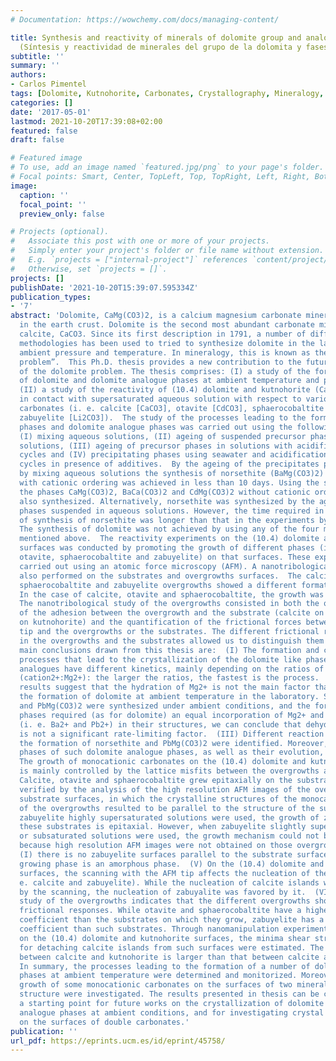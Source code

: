 ```yaml
---
# Documentation: https://wowchemy.com/docs/managing-content/

title: Synthesis and reactivity of minerals of dolomite group and analogue phases
  (Síntesis y reactividad de minerales del grupo de la dolomita y fases análogas)
subtitle: ''
summary: ''
authors:
- Carlos Pimentel
tags: [Dolomite, Kutnohorite, Carbonates, Crystallography, Mineralogy, AFM, FFM, LFM, Dolomite analogues, Norsethite, PbMg(CO3)2, PXRD]
categories: []
date: '2017-05-01'
lastmod: 2021-10-20T17:39:08+02:00
featured: false
draft: false

# Featured image
# To use, add an image named `featured.jpg/png` to your page's folder.
# Focal points: Smart, Center, TopLeft, Top, TopRight, Left, Right, BottomLeft, Bottom, BottomRight.
image:
  caption: ''
  focal_point: ''
  preview_only: false

# Projects (optional).
#   Associate this post with one or more of your projects.
#   Simply enter your project's folder or file name without extension.
#   E.g. `projects = ["internal-project"]` references `content/project/deep-learning/index.md`.
#   Otherwise, set `projects = []`.
projects: []
publishDate: '2021-10-20T15:39:07.595334Z'
publication_types:
- '7'
abstract: 'Dolomite, CaMg(CO3)2, is a calcium magnesium carbonate mineral ubiquitous
  in the earth crust. Dolomite is the second most abundant carbonate mineral after
  calcite, CaCO3. Since its first description in 1791, a number of different unsuccessful
  methodologies has been used to tried to synthesize dolomite in the laboratory at
  ambient pressure and temperature. In mineralogy, this is known as the “dolomite
  problem”.  This Ph.D. thesis provides a new contribution to the future resolution
  of the dolomite problem. The thesis comprises: (I) a study of the formation process
  of dolomite and dolomite analogue phases at ambient temperature and pressure and
  (II) a study of the reactivity of (10.4) dolomite and kutnohorite (CaMn(CO3)2) surfaces
  in contact with supersaturated aqueous solution with respect to various monocationic
  carbonates (i. e. calcite [CaCO3], otavite [CdCO3], sphaerocobaltite [CoCO3] and
  zabuyelite [Li2CO3]).  The study of the processes leading to the formation of dolomite-like
  phases and dolomite analogue phases was carried out using the following methodologies:
  (I) mixing aqueous solutions, (II) ageing of suspended precursor phases in aqueous
  solutions, (III) ageing of precursor phases in solutions with acidification – basification
  cycles and (IV) precipitating phases using seawater and acidification – basification
  cycles in presence of additives.  By the ageing of the precipitates previously obtained
  by mixing aqueous solutions the synthesis of norsethite (BaMg(CO3)2) and PbMg(CO3)2
  with cationic ordering was achieved in less than 10 days. Using the same method,
  the phases CaMg(CO3)2, BaCa(CO3)2 and CdMg(CO3)2 without cationic ordering were
  also synthesized. Alternatively, norsethite was synthesized by the ageing of precursor
  phases suspended in aqueous solutions. However, the time required in these experiments
  of synthesis of norsethite was longer than that in the experiments by mixing solutions.
  The synthesis of dolomite was not achieved by using any of the four methodologies
  mentioned above.  The reactivity experiments on the (10.4) dolomite and kutnohorite
  surfaces was conducted by promoting the growth of different phases (i. e. calcite,
  otavite, sphaerocobaltite and zabuyelite) on that surfaces. These experiments were
  carried out using an atomic force microscopy (AFM). A nanotribological study was
  also performed on the substrates and overgrowths surfaces.  The calcite, otavite,
  sphaerocobaltite and zabuyelite overgrowths showed a different formation behaviour.
  In the case of calcite, otavite and sphaerocobaltite, the growth was epitaxial.
  The nanotribological study of the overgrowths consisted in both the quantification
  of the adhesion between the overgrowth and the substrate (calcite on dolomite and
  on kutnohorite) and the quantification of the frictional forces between the AFM
  tip and the overgrowths or the substrates. The different frictional response observed
  in the overgrowths and the substrates allowed us to distinguish them quickly.  The
  main conclusions drawn from this thesis are:  (I) The formation and cationic ordering
  processes that lead to the crystallization of the dolomite like phases and the dolomite
  analogues have different kinetics, mainly depending on the ratios of cationic radii
  (cation2+:Mg2+): the larger the ratios, the fastest is the process.  (II) The experimental
  results suggest that the hydration of Mg2+ is not the main factor that inhibits
  the formation of dolomite at ambient temperature in the laboratory. Since norsethite
  and PbMg(CO3)2 were synthesized under ambient conditions, and the formation of both
  phases required (as for dolomite) an equal incorporation of Mg2+ and the other cations
  (i. e. Ba2+ and Pb2+) in their structures, we can conclude that dehydration of Mg2+
  is not a significant rate-limiting factor.  (III) Different reaction pathways towards
  the formation of norsethite and PbMg(CO3)2 were identified. Moreover, the precursor
  phases of such dolomite analogue phases, as well as their evolution, were described.  (IV)
  The growth of monocationic carbonates on the (10.4) dolomite and kutnohorite surfaces
  is mainly controlled by the lattice misfits between the overgrowths and the substrates.
  Calcite, otavite and sphaerocobaltite grew epitaxially on the substrates. This was
  verified by the analysis of the high resolution AFM images of the overgrowth and
  substrate surfaces, in which the crystalline structures of the monocationic carbonate
  of the overgrowths resulted to be parallel to the structure of the substrates. When
  zabuyelite highly supersaturated solutions were used, the growth of zabuyelite on
  these substrates is epitaxial. However, when zabuyelite slightly supersaturated
  or subsaturated solutions were used, the growth mechanism could not be identified,
  because high resolution AFM images were not obtained on those overgrowths, due to
  (I) there is no zabuyelite surfaces parallel to the substrate surfaces or (II) the
  growing phase is an amorphous phase.  (V) On the (10.4) dolomite and kutnohorite
  surfaces, the scanning with the AFM tip affects the nucleation of the phases (i.
  e. calcite and zabuyelite). While the nucleation of calcite islands was inhibited
  by the scanning, the nucleation of zabuyalite was favored by it.  (VI) The nanotribological
  study of the overgrowths indicates that the different overgrowths show different
  frictional responses. While otavite and sphaerocobaltite have a higher friction
  coefficient than the substrates on which they grow, zabuyelite has a lower friction
  coefficient than such substrates. Through nanomanipulation experiments conducted
  on the (10.4) dolomite and kutnohorite surfaces, the minima shear strength required
  for detaching calcite islands from such surfaces were estimated. The shear strength
  between calcite and kutnohorite is larger than that between calcite and dolomite.  (VII)
  In summary, the processes leading to the formation of a number of dolomite analogue
  phases at ambient temperature were determined and monitorized. Moreover, the crystal
  growth of some monocationic carbonates on the surfaces of two minerals with dolomite
  structure were investigated. The results presented in thesis can be considered as
  a starting point for future works on the crystallization of dolomite and dolomite
  analogue phases at ambient conditions, and for investigating crystal growth phenomena
  on the surfaces of double carbonates.'
publication: ''
url_pdf: https://eprints.ucm.es/id/eprint/45758/
---
```

